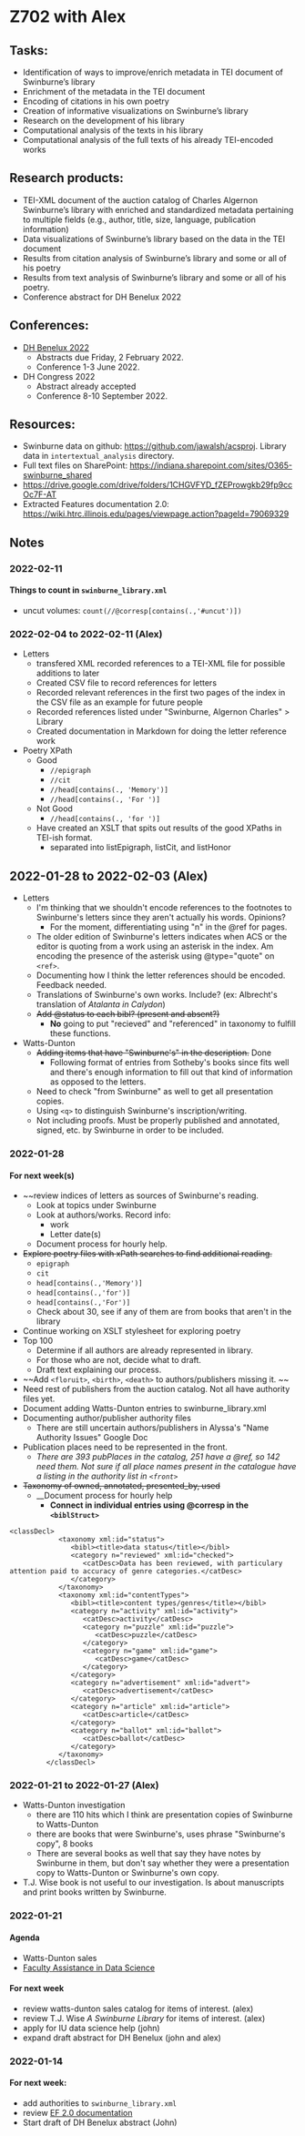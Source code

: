 # Z702 with Alex

## Tasks:
-	Identification of ways to improve/enrich metadata in TEI document of Swinburne’s library
-	Enrichment of the metadata in the TEI document
-	Encoding of citations in his own poetry
-	Creation of informative visualizations on Swinburne’s library
-	Research on the development of his library
-	Computational analysis of the texts in his library
-	Computational analysis of the full texts of his already TEI-encoded works

## Research products: 
-	TEI-XML document of the auction catalog of Charles Algernon Swinburne’s library with enriched and standardized metadata pertaining to multiple fields (e.g., author, title, size, language, publication information)
-	Data visualizations of Swinburne’s library based on the data in the TEI document
-	Results from citation analysis of Swinburne’s library and some or all of his poetry
-	Results from text analysis of Swinburne’s library and some or all of his poetry.
-	Conference abstract for DH Benelux 2022

## Conferences:
- [DH Benelux 2022](https://2022.dhbenelux.org/call-for-papers/)
	- Abstracts due Friday, 2 February 2022. 
	- Conference 1-3 June 2022.
- DH Congress 2022
	- Abstract already accepted
	- Conference 8-10 September 2022.

## Resources:
- Swinburne data on github: <https://github.com/jawalsh/acsproj>. Library data in `intertextual_analysis` directory.
- Full text files on SharePoint: <https://indiana.sharepoint.com/sites/O365-swinburne_shared>
- <https://drive.google.com/drive/folders/1CHGVFYD_fZEProwgkb29fp9ccOc7F-AT>
- Extracted Features documentation 2.0: <https://wiki.htrc.illinois.edu/pages/viewpage.action?pageId=79069329>

## Notes
### 2022-02-11 
#### Things to count in `swinburne_library.xml`
- uncut volumes: `count(//@corresp[contains(.,'#uncut')])`

###  2022-02-04 to 2022-02-11 (Alex)
- Letters
    - transfered XML recorded references to a TEI-XML file for possible additions to later
    - Created CSV file to record references for letters
    - Recorded relevant references in the first two pages of the index in the CSV file as an example for future people
    - Recorded references listed under "Swinburne, Algernon Charles" > Library
    - Created documentation in Markdown for doing the letter reference work
- Poetry XPath
    - Good
        - `//epigraph`
        - `//cit`
        - `//head[contains(., 'Memory')]`
        - `//head[contains(., 'For ')]`
    - Not Good
        - `//head[contains(., 'for ')]`
    - Have created an XSLT that spits out results of the good XPaths in TEI-ish format.
        - separated into listEpigraph, listCit, and listHonor

## 2022-01-28 to 2022-02-03 (Alex)
- Letters
    - I'm thinking that we shouldn't encode references to the footnotes to Swinburne's letters since they aren't actually his words. Opinions?
        - For the moment, differentiating using "n" in the @ref for pages.
    - The older edition of Swinburne's letters indicates when ACS or the editor is quoting from a work using an asterisk in the index. Am encoding the presence of the asterisk using @type="quote" on `<ref>`. 
    - Documenting how I think the letter references should be encoded. Feedback needed.
    - Translations of Swinburne's own works. Include? (ex: Albrecht's translation of _Atalanta in Calydon_)
    - ~~Add @status to each bibl? (present and absent?)~~
        - __No__ going to put "recieved" and "referenced" in taxonomy to fulfill these functions.
- Watts-Dunton
    - ~~Adding items that have "Swinburne's" in the description.~~ Done
        - Following format of entries from Sotheby's books since fits well and there's enough information to fill out that kind of information as opposed to the letters.
    - Need to check "from Swinburne" as well to get all presentation copies.
    - Using `<q>` to distinguish Swinburne's inscription/writing.
    - Not including proofs. Must be properly published and annotated, signed, etc. by Swinburne in order to be included.

### 2022-01-28
#### For next week(s)
- ~~review indices of letters as sources of Swinburne's reading. 
    - Look at topics under Swinburne
    - Look at authors/works. Record info:
        - work
        - Letter date(s)
	- Document process for hourly help.
- ~~Explore poetry files with xPath searches to find additional reading.~~
	- `epigraph`
	- `cit`
	- `head[contains(.,'Memory')]`
	- `head[contains(.,'for')]`
	- `head[contains(.,'For')]`
	- Check about 30, see if any of them are from books that aren't in the library
- Continue working on XSLT stylesheet for exploring poetry
- Top 100
	- Determine if all authors are already represented in library.
	- For those who are not, decide what to draft.
	- Draft text explaining our process.
- ~~Add `<floruit>`, `<birth>`, `<death>` to authors/publishers missing it. ~~
- Need rest of publishers from the auction catalog. Not all have authority files yet.
- Document adding Watts-Dunton entries to swinburne_library.xml
- Documenting author/publisher authority files
    - There are still uncertain authors/publishers in Alyssa's "Name Authority Issues" Google Doc
- Publication places need to be represented in the front. 
    - _There are 393 pubPlaces in the catalog, 251 have a @ref, so 142 need them. Not sure if all place names present in the catalogue have a listing in the authority list in `<front>`_
- ~~Taxonomy of owned, annotated, presented_by, used~~
    - __Document process for hourly help
        - __Connect in individual entries using @corresp in the `<biblStruct>`__
    
    


```
<classDecl>
            <taxonomy xml:id="status">
               <bibl><title>data status</title></bibl>
               <category n="reviewed" xml:id="checked">
                  <catDesc>Data has been reviewed, with particulary attention paid to accuracy of genre categories.</catDesc>
               </category>
            </taxonomy>
            <taxonomy xml:id="contentTypes">
               <bibl><title>content types/genres</title></bibl>
               <category n="activity" xml:id="activity">
                  <catDesc>activity</catDesc>
                  <category n="puzzle" xml:id="puzzle">
                     <catDesc>puzzle</catDesc>
                  </category>
                  <category n="game" xml:id="game">
                     <catDesc>game</catDesc>
                  </category>
               </category>
               <category n="advertisement" xml:id="advert">
                  <catDesc>advertisement</catDesc>
               </category>
               <category n="article" xml:id="article">
                  <catDesc>article</catDesc>
               </category>
               <category n="ballot" xml:id="ballot">
                  <catDesc>ballot</catDesc>
               </category>
            </taxonomy>
         </classDecl>
```
### 2022-01-21 to 2022-01-27 (Alex)
- Watts-Dunton investigation
    - there are 110 hits which I think are presentation copies of Swinburne to Watts-Dunton
    - there are books that were Swinburne's, uses phrase "Swinburne's copy", 8 books
    - There are several books as well that say they have notes by Swinburne in them, but don't say whether they were a presentation copy to Watts-Dunton or Swinburne's own copy.
- T.J. Wise book is not useful to our investigation. Is about manuscripts and print books written by Swinburne.
### 2022-01-21
#### Agenda
- Watts-Dunton sales
- [Faculty Assistance in Data Science](https://research.iu.edu/funding-proposals/funding/opportunities/faculty-assistance-in-data-science/index.html)

#### For next week
- review watts-dunton sales catalog for items of interest. (alex)
- review T.J. Wise _A Swinburne Library_ for items of interest. (alex)
- apply for IU data science help (john)
- expand draft abstract for DH Benelux (john and alex)

### 2022-01-14
#### For next week:
- add authorities to `swinburne_library.xml`
- review [EF 2.0 documentation](https://wiki.htrc.illinois.edu/pages/viewpage.action?pageId=79069329)
- Start draft of DH Benelux abstract (John)
